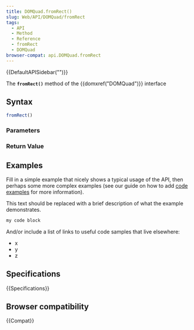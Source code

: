 ```yaml
---
title: DOMQuad.fromRect()
slug: Web/API/DOMQuad/fromRect
tags:
  - API
  - Method
  - Reference
  - fromRect
  - DOMQuad
browser-compat: api.DOMQuad.fromRect
---
```

{{DefaultAPISidebar("")}}

The **`fromRect()`** method of the {{domxref("DOMQuad")}} interface 

## Syntax

```js
fromRect()
```

### Parameters



### Return Value



## Examples

Fill in a simple example that nicely shows a typical usage of the API, then perhaps some more complex examples (see our guide on how to add [code examples](/en-US/docs/MDN/Contribute/Structures/Code_examples) for more information).

This text should be replaced with a brief description of what the example demonstrates.

```js
my code block
```

And/or include a list of links to useful code samples that live elsewhere:

*   x
*   y
*   z

## Specifications

{{Specifications}}

## Browser compatibility

{{Compat}}


